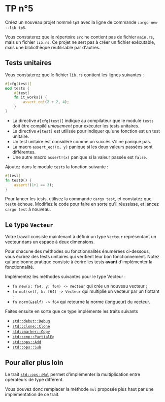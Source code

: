 # TP n°5

Créez un nouveau projet nommé `tp5` avec la ligne de commande `cargo new --lib tp5`.

Vous constaterez que le répertoire `src` ne contient pas de fichier `main.rs`,
mais un fichier `lib.rs`.
Ce projet ne sert pas à créer un fichier exécutable,
mais une bibliothèque réutilisable par d'autres.

## Tests unitaires

Vous constaterez que le fichier `lib.rs` contient les lignes suivantes :

```rust
#[cfg(test)]
mod tests {
    #[test]
    fn it_works() {
        assert_eq!(2 + 2, 4);
    }
}
```

* La directive `#[cfg(test)]` indique au compilateur que le module `tests`
  doit être compilé *uniquement* pour exécuter les tests unitaires.
* La directive `#[test]` est utilisée pour indiquer qu'une fonction est un test unitaire.
* Un test unitaire est considéré comme un succès s'il ne panique pas.
* La macro `assert_eq!(x, y)` panique si les deux valeurs passées sont différentes.
* Une autre macro `assert!(x)` panique si la valeur passée est `false`.

Ajoutez dans le module `tests` la fonction suivante :
```rust
#[test]
fn test0() {
    assert!(1+1 == 3);
}
```

Pour lancer les tests, utilisez la commande `cargo test`,
et constatez que `test0` échoue.
Modifiez le code pour faire en sorte qu'il réussisse, et lancez `cargo test` à nouveau.


## Le type `Vecteur`

Votre travail consiste maintenant à définir un type `Vecteur`
représentant un vecteur dans un espace à deux dimensions.

Pour chacune des méthodes ou fonctionnalités énumérées ci-dessous,
vous écrirez des tests unitaires qui vérifient leur bon fonctionnement.
Notez qu'une bonne pratique consiste à écrire les tests **avant** d'implémenter la fonctionnalité.

Implémentez les méthodes suivantes pour le type Vecteur :

* `fn new(x: f64, y: f64) -> Vecteur` qui crée un nouveau vecteur ;
* `fn mul(self, k: f64) -> Vecteur` qui multiplie un vecteur par un flottant ;
* `fn norm(&self) -> f64` qui retourne la norme (longueur) du vecteur.

Faites ensuite en sorte que ce type implémente les traits suivants

* [`std::debut::Debug`](https://doc.rust-lang.org/std/debug/trait.Debug.html)
* [`std::clone::Clone`](https://doc.rust-lang.org/std/clone/trait.Clone.html)
* [`std::marker::Copy`](https://doc.rust-lang.org/std/marker/trait.Copy.html)
* [`std::cmp::PartialEq`](https://doc.rust-lang.org/std/cmp/trait.PartialEq.html)
* [`std::ops::Add`](https://doc.rust-lang.org/std/ops/trait.Add.html)
* [`std::ops::Sub`](https://doc.rust-lang.org/std/ops/trait.Sub.html)

## Pour aller plus loin

Le trait [`std::ops::Mul`](https://doc.rust-lang.org/std/ops/trait.Mul.html)
permet d'implémenter la multiplication entre opérateurs de type différent.

Vous pouvez donc remplacer la méthode `mul` proposée plus haut par une implémentation de ce trait.
